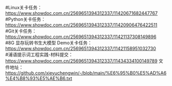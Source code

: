 #Linux关卡任务：
https://www.showdoc.com.cn/2569651394312337/11420671682447767
</br>
#Python关卡任务：
https://www.showdoc.com.cn/2569651394312337/11420906476422511
</br>
#Git关卡任务：
https://www.showdoc.com.cn/2569651394312337/11421137308149896
</br>
#8G 显存玩转书生大模型 Demo关卡任务：
https://www.showdoc.com.cn/2569651394312337/11421158951032730
</br>
#浦语提示词工程实践-材料提交：
https://www.showdoc.com.cn/2569651394312337/11434334100149789
文件地址：
https://github.com/xieyuchengwin/-/blob/main/%E6%95%B0%E5%AD%A6%E4%B8%93%E5%AE%B6.txt
